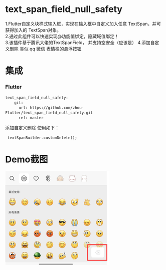 

#  text_span_field_null_safety

1.Flutter自定义块样式输入框，实现在输入框中自定义加入任意 TextSpan，并可获得加入的
TextSpan对象。  
2.通过此组件可以快速实现@功能值绑定，隐藏域值绑定！  
3.该插件基于腾讯大佬的TextSpanField， 并支持空安全（应该是）
4.添加自定义删除 类似 qq 微信 表情栏的悬浮按钮


# 集成

### Flutter

```
text_span_field_null_safety:
    git:
      url: https://github.com/zhou-Flutter/text_span_field_null_safety.git
      ref: master
```



添加自定义删除 使用如下：

````dart
 textSpanBuilder.customDelete();
````

# Demo截图

<img src="https://raw.githubusercontent.com/zhou-Flutter/text_span_field_null_safety/master/custom1.png" height="300em" style="max-width:100%;display: inline-block;"/>